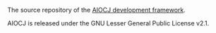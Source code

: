 The source repository of the [AIOCJ development framework](http://www.cs.unibo.it/projects/jolie/aiocj.html).

AIOCJ is released under the GNU Lesser General Public License v2.1.
